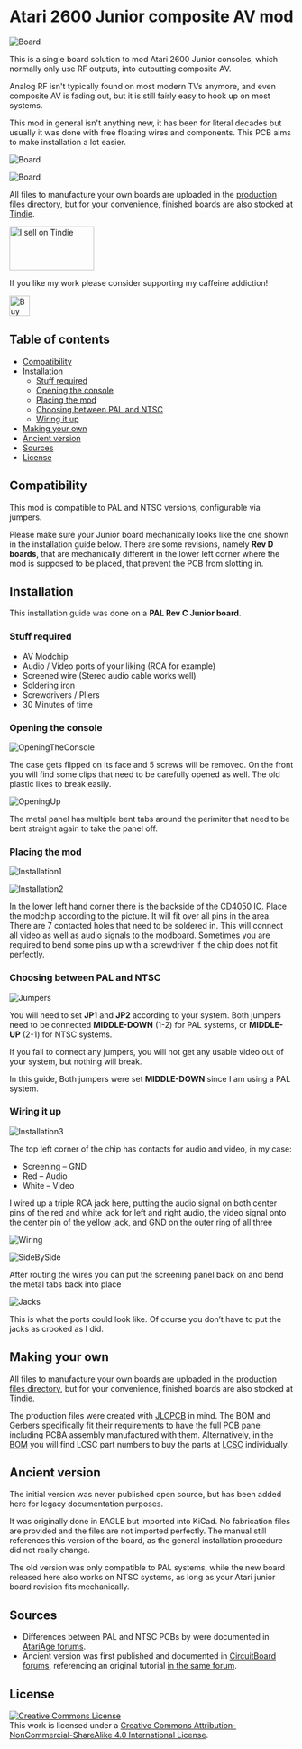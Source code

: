# Atari 2600 Junior composite AV mod <!-- omit in toc -->

![Board](img/Board.jpg)


This is a single board solution to mod Atari 2600 Junior consoles, which normally only use RF outputs, into outputting composite AV.

Analog RF isn't typically found on most modern TVs anymore, and even composite AV is fading out, but it is still fairly easy to hook up on most systems.

This mod in general isn't anything new, it has been for literal decades but usually it was done with free floating wires and components. This PCB aims to make installation a lot easier.

![Board](img/BoardRender.jpg)

![Board](img/BoardRenderBackside.jpg)

All files to manufacture your own boards are uploaded in the [production files directory](/pcb/production%20files/), but for your convenience, finished boards are also stocked at [Tindie](https://www.tindie.com/products/binary-6/2600-junior-composite-av-mod-atari/).

<a href="https://www.tindie.com/stores/binary-6/?ref=offsite_badges&utm_source=sellers_Chrismettal&utm_medium=badges&utm_campaign=badge_medium"><img src="https://d2ss6ovg47m0r5.cloudfront.net/badges/tindie-mediums.png" alt="I sell on Tindie" width="150" height="78"></a>

If you like my work please consider supporting my caffeine addiction!

<a href='https://ko-fi.com/U7U6G0X3' target='_blank'><img height='36' style='border:0px;height:36px;' src='https://az743702.vo.msecnd.net/cdn/kofi4.png?v=0' border='0' alt='Buy Me a Coffee at ko-fi.com' /></a>


## Table of contents <!-- omit in toc -->

- [Compatibility](#compatibility)
- [Installation](#installation)
  - [Stuff required](#stuff-required)
  - [Opening the console](#opening-the-console)
  - [Placing the mod](#placing-the-mod)
  - [Choosing between PAL and NTSC](#choosing-between-pal-and-ntsc)
  - [Wiring it up](#wiring-it-up)
- [Making your own](#making-your-own)
- [Ancient version](#ancient-version)
- [Sources](#sources)
- [License](#license)


## Compatibility

This mod is compatible to PAL and NTSC versions, configurable via jumpers.

Please make sure your Junior board mechanically looks like the one shown in the installation guide below. There are some revisions, namely **Rev D boards**, that are mechanically different in the lower left corner where the mod is supposed to be placed, that prevent the PCB from slotting in.


## Installation

This installation guide was done on a **PAL Rev C Junior board**.

### Stuff required

- AV Modchip
- Audio / Video ports of your liking (RCA for example)
- Screened wire (Stereo audio cable works well)
- Soldering iron
- Screwdrivers / Pliers
- 30 Minutes of time


### Opening the console

![OpeningTheConsole](/img/ancient_version/1-Closed.jpg)

The case gets flipped on its face and 5 screws will be removed. On the front you
will find some clips that need to be carefully opened as well. The old plastic likes
to break easily.


![OpeningUp](/img/ancient_version/2-OpeningUp.jpg)

The metal panel has multiple bent tabs around the perimiter that need to be bent
straight again to take the panel off.

### Placing the mod

![Installation1](/img/Installation_1.jpg)

![Installation2](/img/Installation_2.jpg)

In the lower left hand corner there is the backside of the CD4050 IC. Place the modchip according to the picture. It will fit over all pins in
the area. There are 7 contacted holes that need to be soldered in. This will
connect all video as well as audio signals to the modboard. Sometimes you are required to bend some pins up with a screwdriver if the chip does not fit perfectly.

### Choosing between PAL and NTSC

![Jumpers](/img/Jumpers.jpg)

You will need to set **JP1** and **JP2** according to your system. Both jumpers need to be connected **MIDDLE-DOWN** (1-2) for PAL systems, or **MIDDLE-UP** (2-1) for NTSC systems.

If you fail to connect any jumpers, you will not get any usable video out of your system, but nothing will break.

In this guide, Both jumpers were set **MIDDLE-DOWN** since I am using a PAL system.

### Wiring it up

![Installation3](/img/Installation_3.jpg)

The top left corner of the chip has contacts for audio and video, in my case:

- Screening – GND
- Red – Audio
- White – Video

I wired up a triple RCA jack here, putting the audio signal on both center pins of
the red and white jack for left and right audio, the video signal onto the center
pin of the yellow jack, and GND on the outer ring of all three

![Wiring](/img/ancient_version/5-Wiring.jpg)

![SideBySide](/img/ancient_version/6-SideBySide.jpg)

After routing the wires you can put the screening panel back on and bend the
metal tabs back into place

![Jacks](/img/ancient_version/7-Jacks.jpg)

This is what the ports could look like. Of course you don’t have to put the jacks as
crooked as I did.


## Making your own

All files to manufacture your own boards are uploaded in the [production files directory](/pcb/production%20files), but for your convenience, finished boards are also stocked at [Tindie](https://www.tindie.com/products/binary-6/2600-junior-composite-av-mod-atari/).

The production files were created with [JLCPCB](https://jlcpcb.com) in mind. The BOM and Gerbers specifically fit their requirements to have the full PCB panel including PCBA assembly manufactured with them. Alternatively, in the [BOM](/pcb/production%20files/bom/atari-junior-av-mod.csv) you will find LCSC part numbers to buy the parts at [LCSC](https://lcsc.com) individually.


## Ancient version

The initial version was never published open source, but has been added here for legacy documentation purposes. 

It was originally done in EAGLE but imported into KiCad. No fabrication files are provided and the files are not imported perfectly. The manual still references this version of the board, as the general installation procedure did not really change. 

The old version was only compatible to PAL systems, while the new board released here also works on NTSC systems, as long as your Atari junior board revision fits mechanically.


## Sources

- Differences between PAL and NTSC PCBs by were documented in [AtariAge forums](https://atariage.com/forums/topic/309021-atari-2600-ntsc-simple-diy-composite-mod/).
- Ancient version was first published and documented in [CircuitBoard forums](https://circuit-board.de/forum/index.php/Thread/22430-Atari-2600-Junior-AV-Mod-mit-neuer-PCB/), referencing an original tutorial [in the same forum](https://circuit-board.de/forum/index.php/Thread/1886-Atari-2600-Junior-Video-Mod-ohne-Zusatzplatine/).

## License

<a rel="license" href="http://creativecommons.org/licenses/by-nc-sa/4.0/"><img alt="Creative Commons License" style="border-width:0" src="https://i.creativecommons.org/l/by-nc-sa/4.0/88x31.png" /></a><br />This work is licensed under a <a rel="license" href="http://creativecommons.org/licenses/by-nc-sa/4.0/">Creative Commons Attribution-NonCommercial-ShareAlike 4.0 International License</a>.